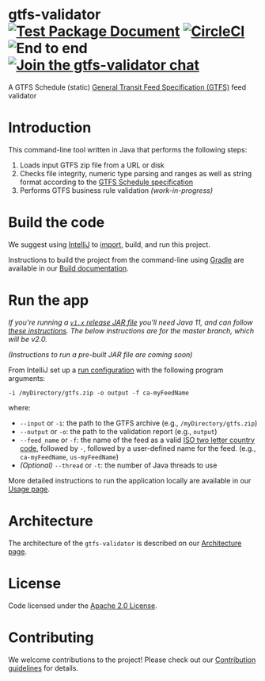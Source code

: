 # gtfs-validator [![Test Package Document](https://github.com/MobilityData/gtfs-validator/workflows/Test%20Package%20Document/badge.svg)](https://github.com/MobilityData/gtfs-validator/actions?query=workflow%3A%22Test+Package+Document%22) [![CircleCI](https://circleci.com/gh/MobilityData/gtfs-validator/tree/master.svg?style=svg)](https://circleci.com/gh/MobilityData/gtfs-validator/tree/master) ![End to end](https://github.com/MobilityData/gtfs-validator/workflows/End%20to%20end/badge.svg) [![Join the gtfs-validator chat](https://mobilitydata-io.herokuapp.com/badge.svg)](https://mobilitydata-io.herokuapp.com/)

A GTFS Schedule (static) [General Transit Feed Specification (GTFS)](https://gtfs.mobilitydata.org/spec/gtfs-schedule)
feed validator

# Introduction

This command-line tool written in Java that performs the following steps:

1. Loads input GTFS zip file from a URL or disk
1. Checks file integrity, numeric type parsing and ranges as well as string format according to
   the [GTFS Schedule specification](https://gtfs.mobilitydata.org/spec/gtfs-schedule#h.hc443y62gb8c)
1. Performs GTFS business rule validation *(work-in-progress)*

# Build the code

We suggest using [IntelliJ](https://www.jetbrains.com/idea/download/)
to [import](https://www.jetbrains.com/help/idea/import-project-or-module-wizard.html), build, and run this project.

Instructions to build the project from the command-line using [Gradle](https://gradle.org/) are available in
our [Build documentation](/docs/BUILD.md).

# Run the app

*If you're running a [`v1.x` release JAR file](https://github.com/MobilityData/gtfs-validator/releases) you'll need Java
11, and can
follow [these instructions](https://github.com/MobilityData/gtfs-validator/tree/v1.4.0#via-java-on-your-local-computer).
The below instructions are for the master branch, which will be v2.0.*

*(Instructions to run a pre-built JAR file are coming soon)*

From IntelliJ set up a [run configuration](https://www.jetbrains.com/help/idea/run-debug-configuration.html) with the
following program arguments:

`-i /myDirectory/gtfs.zip -o output -f ca-myFeedName`

where:

* `--input` or `-i`: the path to the GTFS archive (e.g., `/myDirectory/gtfs.zip`)
* `--output` or `-o`: the path to the validation report (e.g., `output`)
* `--feed_name` or `-f`: the name of the feed as a
  valid [ISO two letter country code](https://en.wikipedia.org/wiki/ISO_3166-1_alpha-2), followed by `-`, followed by a
  user-defined name for the feed. (e.g., `ca-myFeedName`, `us-myFeedName`)
* *(Optional)* `--thread` or `-t`: the number of Java threads to use

More detailed instructions to run the application locally are available in our [Usage page](/docs/USAGE.md).

# Architecture

The architecture of the `gtfs-validator` is described on our [Architecture page](/docs/ARCHITECTURE.md).

# License

Code licensed under the [Apache 2.0 License](http://www.apache.org/licenses/LICENSE-2.0).

# Contributing

We welcome contributions to the project! Please check out our [Contribution guidelines](/docs/CONTRIBUTING.md) for
details. 

